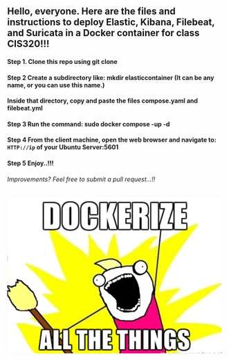 ## Hello, everyone. Here are the files and instructions to deploy Elastic, Kibana, Filebeat, and Suricata in a Docker container for class CIS320!!!
#### Step 1. Clone this repo using git clone
#### Step 2 Create a subdirectory like: mkdir elasticcontainer (It can be any name, or you can use this name.)
#### Inside that directory, copy and paste the files compose.yaml and filebeat.yml
#### Step 3 Run the command: sudo docker compose -up -d
#### Step 4 From the client machine, open the web browser and navigate to: `HTTP://ip` of your Ubuntu Server:5601
#### Step 5 Enjoy..!!!
###### Improvements? Feel free to submit a pull request...!!
![My Picture](dockerize.png)


